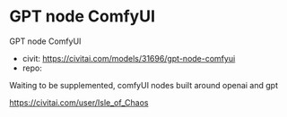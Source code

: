 GPT node ComfyUI
========================
GPT node ComfyUI
* civit: https://civitai.com/models/31696/gpt-node-comfyui
* repo:

Waiting to be supplemented, comfyUI nodes built around openai and gpt

https://civitai.com/user/Isle_of_Chaos

